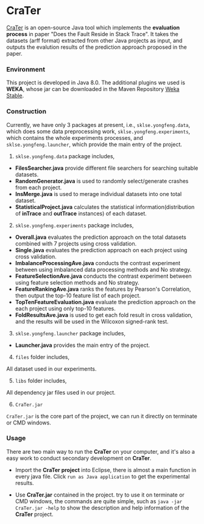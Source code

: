 # CraTer

[CraTer](https://github.com/Gu-Youngfeng/CraTer) is an open-source Java tool which implements the **evaluation process** in paper "Does the Fault Reside in Stack Trace". It takes the datasets (arff format) extracted from other Java projects as input, and outputs the evalution results of the prediction approach proposed in the paper. 

### Environment

This project is developed in Java 8.0. The additional plugins we used is **WEKA**, whose jar can be downloaded in the Maven Repository [Weka Stable](http://mvnrepository.com/artifact/nz.ac.waikato.cms.weka/weka-stable).

### Construction

Currently, we have only 3 packages at present, i.e., `sklse.yongfeng.data`, which does some data preprocessing work, `sklse.yongfeng.experiments`, which contains the whole experiments processes, and `sklse.yongfeng.launcher`, which provide the main entry of the project.

1. `sklse.yongfeng.data` package includes,

- **FilesSearcher.java** provide different file searchers for searching suitable datasets.
- **RandomGenerator.java** is used to randomly select/generate crashes from each project.
- **InsMerge.java** is used to merage individual datasets into one total dataset.
- **StatisticalProject.java** calculates the statistical information(distribution of **inTrace** and **outTrace** instances) of each dataset.

2. `sklse.yongfeng.experiments` package includes,

- **Overall.java** evaluates the prediction approach on the total datasets combined with 7 projects using cross validation.
- **Single.java** evaluates the prediction approach on each project using cross validation.
- **ImbalanceProcessingAve.java** conducts the contrast experiment between using imbalanced data processing methods and No strategy.
- **FeatureSelectionAve.java** conducts the contrast experiment between using feature selection methods and No strategy.
- **FeatureRankingAve.java** ranks the features by Pearson's Correlation, then output the top-10 feature list of each project.
- **TopTenFeatureEvaluation.java** evaluate the prediction approach on the each project using only top-10 features.
- **FoldResultsAve.java** is used to get each fold result in cross validation, and the results will be used in the Wilcoxon signed-rank test.

3. `sklse.yongfeng.launcher` package includes,

- **Launcher.java** provides the main entry of the project.

4. `files` folder includes,

All dataset used in our experiments.

5. `libs` folder includes,

All dependency jar files used in our project.

6. `CraTer.jar`

`CraTer.jar` is the core part of the project, we can run it directly on terminate or CMD windows.

### Usage

There are two main way to run the **CraTer** on your computer, and it's also a easy work to conduct secondary development on **CraTer**.

- Import the **CraTer project** into Eclipse, there is almost a main function in every java file. Click `run as Java application` to get the experimental results.

- Use **CraTer.jar** contained in the project. try to use it on terminate or CMD windows, the commands are quite simple, such as `java -jar CraTer.jar -help` to show the description and help information of the **CraTer** project.
